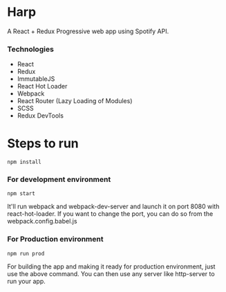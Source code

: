 # Harp
A React + Redux Progressive web app using Spotify API.

### Technologies
- React
- Redux 
- ImmutableJS
- React Hot Loader
- Webpack
- React Router (Lazy Loading of Modules)
- SCSS
- Redux DevTools

# Steps to run

`npm install`

### For development environment 

`npm start`

It'll run webpack and webpack-dev-server and launch it on port 8080 with react-hot-loader. If you want to change the port, you can do so from the webpack.config.babel.js

### For Production environment 

`npm run prod`

For building the app and making it ready for production environment, just use the above command. You can then use any server like http-server to run your app.
